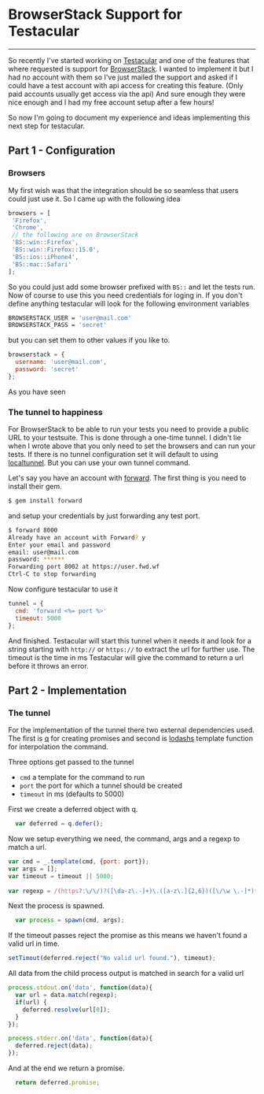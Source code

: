 # BrowserStack Support for Testacular

----

So recently I've started working on [Testacular][1] and one of the
features that where requested is support for [BrowserStack][2]. I
wanted to implement it but I had no account with them so I've just
mailed the support and asked if I could have a test account with api
access for creating this feature. (Only paid accounts usually get
access via the api) And sure enough they were nice enough and I had my
free account setup after a few hours!

So now I'm going to document my experience and ideas implementing this
next step for testacular.

## Part 1 - Configuration

### Browsers
My first wish was that the integration should be so seamless that
users could just use it. So I came up with the following idea
``` js
browsers = [
 'Firefox',
 'Chrome',
 // the following are on BrowserStack
 'BS::win::Firefox',
 'BS::win::Firefox::15.0',
 'BS::ios::iPhone4',
 'BS::mac::Safari'
];
```
So you could just add some browser prefixed with `BS::` and let the
tests run. Now of course to use this you need credentials for loging
in. If you don't define anything testacular will look for the
following environment variables
``` bash
BROWSERSTACK_USER = 'user@mail.com'
BROWSERSTACK_PASS = 'secret'
```
but you can set them to other values if you like to.
``` js
browserstack = {
  username: 'user@mail.com',
  password: 'secret'
};
```
As you have seen 


### The tunnel to happiness
For BrowserStack to be able to run your tests you need to provide a
public URL to your testsuite. This is done through a one-time tunnel. 
I didn't lie when I wrote above that you only need to set the browsers
and can run your tests. If there is no tunnel configuration set it
will default to using [localtunnel][3]. But you can use your own
tunnel command. 

Let's say you have an account with [forward][4]. The first thing is
you need to install their gem.
``` bash
$ gem install forward
```
and setup your credentials by just forwarding any test port.
``` bash
$ forward 8000
Already have an account with Forward? y
Enter your email and password
email: user@mail.com
password: ******
Forwarding port 8002 at https://user.fwd.wf
Ctrl-C to stop forwarding
```
Now configure testacular to use it
``` js
tunnel = {
  cmd: 'forward <%= port %>'
  timeout: 5000
};
```
And finished. Testacular will start this tunnel when it needs it and
look for a string starting with `http://` or `https://` to extract the
url for further use. The timeout is the time in ms Testacular will give the
command to return a url before it throws an error.


## Part 2 - Implementation

### The tunnel

For the implementation of the tunnel there two external dependencies
used. The first is [q][5] for creating
promises and second is [lodashs][6] template function for interpolation
the command.

Three options get passed to the tunnel
* `cmd` a template for the command to run
* `port` the port for which a tunnel should be created
* `timeout` in ms (defaults to 5000)

First we create a deferred object with q.
``` js
  var deferred = q.defer();
```
Now we setup everything we need, the command, args and a regexp to
match a url.
``` js
var cmd = _.template(cmd, {port: port});
var args = [];
var timeout = timeout || 5000;
  
var regexp = /(https?:\/\/)?([\da-z\.-]+)\.([a-z\.]{2,6})([\/\w \.-]*)*\/?/;
```
Next the process is spawned.
``` js
  var process = spawn(cmd, args);
```
If the timeout passes reject the promise as this means
we haven't found a valid url in time.
``` js
setTimout(deferred.reject("No valid url found."), timeout);
``` 
All data from the child process output is matched
in search for a valid url
``` js
process.stdout.on('data', function(data){
  var url = data.match(regexp);
  if(url) {
    deferred.resolve(url[0]);
  }
});

process.stderr.on('data', function(data){
  deferred.reject(data);
});
```
And at the end we return a promise.
``` js
  return deferred.promise;
```

[1]: https://github.com/vojtajina/testacular
[2]: http://www.browserstack.com
[3]: https://github.com/shtylman/localtunnel
[4]: https://forwardhq.com/
[5]: https://github.com/kriskowal/q
[6]: http://lodash.com/docs#template
